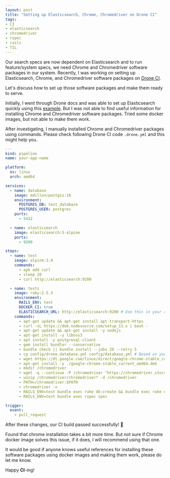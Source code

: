 ```yaml
---
layout: post
title: "Setting up Elasticsearch, Chrome, Chromedriver on Drone CI"
tags:
- CI
- elasticsearch
- chromedriver
- rspec
- rails
- TIL
---
```


Our search specs are now dependent on Elasticsearch and to run
feature/system specs, we need Chrome and Chromedriver software packages in
our system. Recently, I was working on setting up Elasticsearch, Chrome, and
Chromedriver software packages on [Drone CI](https://drone.io/). 

Let's discuss how to set up those software packages and make them ready to serve.

Initially, I went through Drone docs and was able to set up Elasticsearch
quickly using this
[example](https://docker-runner.docs.drone.io/examples/service/elasticsearch/).
But I was not able to find useful information for installing Chrome and
Chromedriver software packages. Tried some docker images, but not able to make
them work.

After investigating, I manually installed Chrome and Chromedriver packages using
commands. Please check following Drone CI code `.drone.yml` and this might help
you. 

```yaml
---
kind: pipeline
name: your-app-name

platform:
  os: linux
  arch: amd64

services:
  - name: database
    image: mdillon/postgis:10
    environment:
      POSTGRES_DB: test_database
      POSTGRES_USER: postgres
    ports:
      - 5432

  - name: elasticsearch
    image: elasticsearch:5-alpine
    ports:
      - 9200

steps:
  - name: test
    image: alpine:3.8
    commands:
      - apk add curl
      - sleep 20
      - curl http://elasticsearch:9200

  - name: tests
    image: ruby:2.5.3
    environment:
      RAILS_ENV: test
      DOCKER_CI: true
      ELASTICSEARCH_URL: http://elasticsearch:9200 # Use this in your app for setting Elasticsearch configuration using Chewy/Searchkick.
    commands:
      - apt-get update && apt-get install apt-transport-https
      - curl -sL https://deb.nodesource.com/setup_13.x | bash -
      - apt-get update && apt-get install -y nodejs
      - apt-get install -y libnss3
      - apt install -y postgresql-client
      - gem install bundler --conservative
      - bundle check || bundle install --jobs 20 --retry 5
      - cp config/drone.database.yml config/database.yml # Based on your system, change/set this.
      - wget https://dl.google.com/linux/direct/google-chrome-stable_current_amd64.deb
      - apt-get install -y ./google-chrome-stable_current_amd64.deb
      - mkdir /chromedriver
      - wget -q --continue -P /chromedriver "https://chromedriver.storage.googleapis.com/76.0.3809.126/chromedriver_linux64.zip"
      - unzip /chromedriver/chromedriver* -d /chromedriver
      - PATH=/chromedriver:$PATH
      - chromedriver -v
      - RAILS_ENV=test bundle exec rake db:create && bundle exec rake db:structure:load
      - RAILS_ENV=test bundle exec rspec spec

trigger:
  event:
    - pull_request
```

After these changes, our CI build passed successfully! 🚀

Found that chrome installation takes a bit more time. But not sure if Chrome
docker image solves this issue, if it does, I will recommend using that one.

It would be good if anyone knows useful references for installing these software
packages using docker images and making them work, please do let me know. 

Happy **CI**-ing!
